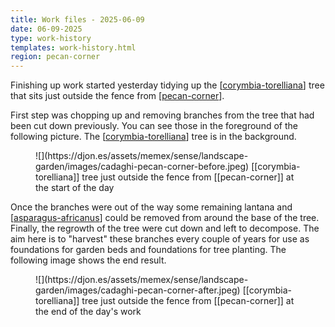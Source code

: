 ```yaml
---
title: Work files - 2025-06-09
date: 06-09-2025
type: work-history
templates: work-history.html
region: pecan-corner
---
```


Finishing up work started yesterday tidying up the [[corymbia-torelliana]] tree that sits just outside the fence from [[pecan-corner]]. 

First step was chopping up and removing branches from the tree that had been cut down previously. You can see those in the foreground of the following picture. The [[corymbia-torelliana]] tree is in the background.

<figure markdown>
![](https://djon.es/assets/memex/sense/landscape-garden/images/cadaghi-pecan-corner-before.jpeg)
<caption>[[corymbia-torelliana]] tree just outside the fence from [[pecan-corner]] at the start of the day</caption>
</figure>

Once the branches were out of the way some remaining lantana and [[asparagus-africanus]] could be removed from around the base of the tree. Finally, the regrowth of the tree were cut down and left to decompose. The aim here is to "harvest" these branches every couple of years for use as foundations for garden beds and foundations for tree planting. The following image shows the end result.

<figure markdown>
![](https://djon.es/assets/memex/sense/landscape-garden/images/cadaghi-pecan-corner-after.jpeg)
<caption>[[corymbia-torelliana]] tree just outside the fence from [[pecan-corner]] at the end of the day's work</caption>
</figure>

[//begin]: # "Autogenerated link references for markdown compatibility"
[corymbia-torelliana]: ../../plants/corymbia-torelliana "Corymbia Torelliana (Cadaghi)"
[pecan-corner]: ../../pecan-corner "Pecan corner"
[asparagus-africanus]: ../../plants/asparagus-africanus "Asparagus africanus (Climbing asparagus fern)"
[//end]: # "Autogenerated link references"